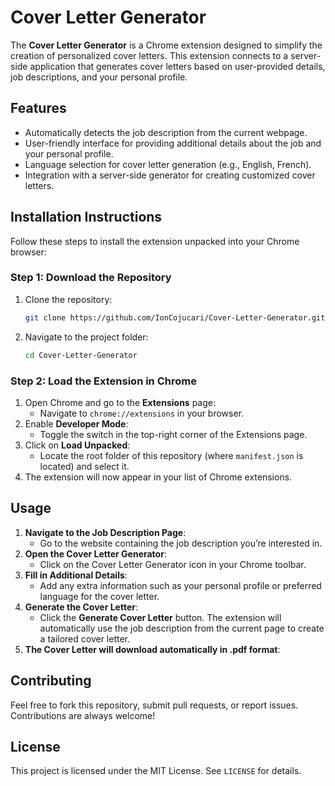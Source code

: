 # Cover Letter Generator

The **Cover Letter Generator** is a Chrome extension designed to simplify the creation of personalized cover letters. This extension connects to a server-side application that generates cover letters based on user-provided details, job descriptions, and your personal profile.

## Features
- Automatically detects the job description from the current webpage.
- User-friendly interface for providing additional details about the job and your personal profile.
- Language selection for cover letter generation (e.g., English, French).
- Integration with a server-side generator for creating customized cover letters.

## Installation Instructions
Follow these steps to install the extension unpacked into your Chrome browser:

### Step 1: Download the Repository
1. Clone the repository:
   ```bash
   git clone https://github.com/IonCojucari/Cover-Letter-Generator.git
   ```
2. Navigate to the project folder:
   ```bash
   cd Cover-Letter-Generator
   ```

### Step 2: Load the Extension in Chrome
1. Open Chrome and go to the **Extensions** page:
   - Navigate to `chrome://extensions` in your browser.
2. Enable **Developer Mode**:
   - Toggle the switch in the top-right corner of the Extensions page.
3. Click on **Load Unpacked**:
   - Locate the root folder of this repository (where `manifest.json` is located) and select it.
4. The extension will now appear in your list of Chrome extensions.

## Usage
1. **Navigate to the Job Description Page**:
   - Go to the website containing the job description you’re interested in.
2. **Open the Cover Letter Generator**:
   - Click on the Cover Letter Generator icon in your Chrome toolbar.
3. **Fill in Additional Details**:
   - Add any extra information such as your personal profile or preferred language for the cover letter.
4. **Generate the Cover Letter**:
   - Click the **Generate Cover Letter** button. The extension will automatically use the job description from the current page to create a tailored cover letter.
5. **The Cover Letter will download automatically in .pdf format**:

## Contributing
Feel free to fork this repository, submit pull requests, or report issues. Contributions are always welcome!

## License
This project is licensed under the MIT License. See `LICENSE` for details.
